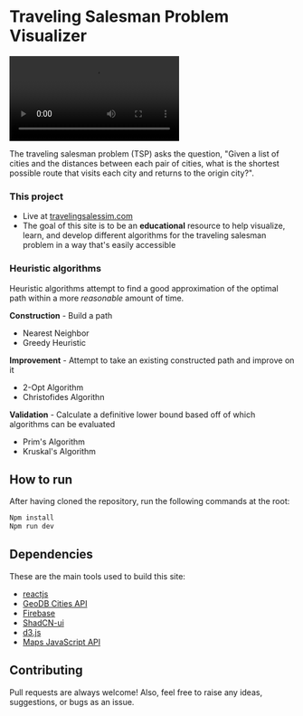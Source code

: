 # Traveling Salesman Problem Visualizer

![](public/readme_video.mp4)

The traveling salesman problem (TSP) asks the question, "Given a list of cities and the distances between each pair of cities, what is the shortest possible route that visits each city and returns to the origin city?".

### This project

- Live at [travelingsalessim.com](https://travelingsalessim.com)
- The goal of this site is to be an **educational** resource to help visualize, learn, and develop different algorithms for the traveling salesman problem in a way that's easily accessible

### Heuristic algorithms

Heuristic algorithms attempt to find a good approximation of the optimal path within a more _reasonable_ amount of time.

**Construction** - Build a path

- Nearest Neighbor
- Greedy Heuristic

**Improvement** - Attempt to take an existing constructed path and improve on it

- 2-Opt Algorithm
- Christofides Algorithn

**Validation** - Calculate a definitive lower bound based off of which algorithms can be evaluated

- Prim's Algorithm
- Kruskal's Algorithm

## How to run

After having cloned the repository, run the following commands at the root:

```sh
Npm install
Npm run dev
```

## Dependencies

These are the main tools used to build this site:

- [reactjs](https://reactjs.org)
- [GeoDB Cities API](http://geodb-cities-api.wirefreethought.com/)
- [Firebase](https://console.firebase.google.com/)
- [ShadCN-ui](https://ui.shadcn.com/)
- [d3.js](https://d3js.org/)
- [Maps JavaScript API](https://developers.google.com/maps/documentation/javascript)

## Contributing

Pull requests are always welcome! Also, feel free to raise any ideas, suggestions, or bugs as an issue.
